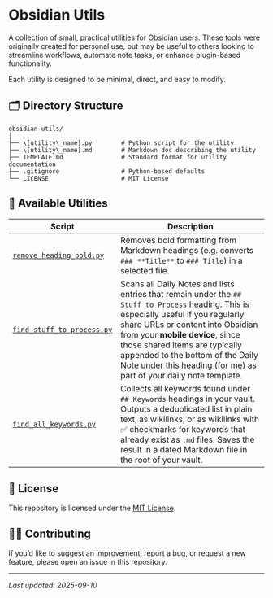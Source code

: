 # Obsidian Utils

A collection of small, practical utilities for Obsidian users. These tools were originally created for personal use, but may be useful to others looking to streamline workflows, automate note tasks, or enhance plugin-based functionality.

Each utility is designed to be minimal, direct, and easy to modify.

## 🗂 Directory Structure

```
obsidian-utils/
│
├── \[utility\_name].py        # Python script for the utility
├── \[utility\_name].md        # Markdown doc describing the utility
├── TEMPLATE.md                # Standard format for utility documentation
├── .gitignore                 # Python-based defaults
└── LICENSE                    # MIT License
```

## 🧰 Available Utilities

| Script | Description |
|--------|-------------|
| [`remove_heading_bold.py`](remove_heading_bold.md) | Removes bold formatting from Markdown headings (e.g. converts `### **Title**` to `### Title`) in a selected file. |
| [`find_stuff_to_process.py`](find_stuff_to_process.md) | Scans all Daily Notes and lists entries that remain under the `## Stuff to Process` heading. This is especially useful if you regularly share URLs or content into Obsidian from your **mobile device**, since those shared items are typically appended to the bottom of the Daily Note under this heading (for me) as part of your daily note template. |
| [`find_all_keywords.py`](find_all_keywords.md) | Collects all keywords found under `## Keywords` headings in your vault. Outputs a deduplicated list in plain text, as wikilinks, or as wikilinks with ✅ checkmarks for keywords that already exist as `.md` files. Saves the result in a dated Markdown file in the root of your vault.



## 📄 License

This repository is licensed under the [MIT License](LICENSE).

## 🙋‍♂️ Contributing

If you’d like to suggest an improvement, report a bug, or request a new feature, please open an issue in this repository.

---

_Last updated: 2025-09-10_